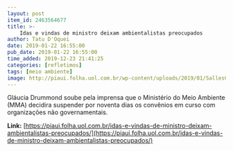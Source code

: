 ```yaml
---
layout: post
item_id: 2463564677
title: >-
    Idas e vindas de ministro deixam ambientalistas preocupados
author: Tatu D'Oquei
date: 2019-01-22 16:55:00
pub_date: 2019-01-22 16:55:00
time_added: 2019-12-23 21:41:25
categories: [refletimos]
tags: [meio ambiente]
image: http://piaui.folha.uol.com.br/wp-content/uploads/2019/01/SallesConfuso_redes_22jan2019.jpg
---
```


Gláucia Drummond soube pela imprensa que o Ministério do Meio Ambiente (MMA) decidira suspender por noventa dias os convênios em curso com organizações não governamentais.

**Link:** [https://piaui.folha.uol.com.br/idas-e-vindas-de-ministro-deixam-ambientalistas-preocupados/](https://piaui.folha.uol.com.br/idas-e-vindas-de-ministro-deixam-ambientalistas-preocupados/)

